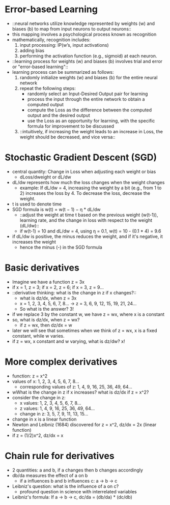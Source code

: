 # Error-based Learning

- ::neural networks utilize knowledge represented by weights (w) and biases (b) to map from input neurons to output neurons::
- this mapping involves a psychological process known as recognition
- mathematically, recognition includes:
   1. input processing: IP(w’s, input activations)
   2. adding bias
   3. performing the activation function (e.g., sigmoid) at each neuron.
- ::learning process for weights (w) and biases (b) involves trial and error or "error-based learning"::
- learning process can be summarized as follows:
   1. randomly initialize weights (w) and biases (b) for the entire neural network
   2. repeat the following steps:
      - randomly select an Input-Desired Output pair for learning
      - process the input through the entire network to obtain a computed output
      - compute the Loss as the difference between the computed output and the desired output
      - use the Loss as an opportunity for learning, with the specific formula for improvement to be discussed
   3. ::intuitively, if increasing the weight leads to an increase in Loss, the weight should be decreased, and vice versa::

# Stochastic Gradient Descent (SGD)

- central quantity: Change in Loss when adjusting each weight or bias
   - dLoss/dweight or dL/dw
- dL/dw represents how much the loss changes when the weight changes
   - example: If dL/dw = 4, increasing the weight by a bit (e.g., from 1 to 2) increases the loss by 4. To decrease the loss, decrease the weight.
- t is used to denote time
- SGD formula is w(t) = w(t − 1) − η * dL/dw
   - ::adjust the weight at time t based on the previous weight (w(t-1)), learning rate, and the change in loss with respect to the weight (dL/dw)::
   - if w(t-1) = 10 and dL/dw = 4, using η = 0.1, w(t) = 10 - (0.1 * 4) = 9.6
- if dL/dw is positive, the minus reduces the weight, and if it's negative, it increases the weight
   - hence the minus (-) in the SGD formula

# Basic derivatives

- Imagine we have a function z = 3x
- if x = 1, z = 3; if x = 2, z = 6; if x = 3, z = 9...
- ::derivative thinking: what is the change in z if x changes?::
   - what is dz/dx, when z = 3x
   - x = 1, 2, 3, 4, 5, 6, 7, 8... → z = 3, 6, 9, 12, 15, 19, 21, 24...
   - So what is the answer? 3!
- if we replace 3 by the constant w, we have z = wx, where x is a constant
- so, what is dz/dx, when z = wx?
   - if z = wx, then dz/dx = w
- later we will see that sometimes when we think of z = wx, x is a fixed constant, while w varies.
- if z = wx, x constant and w varying, what is dz/dw? x!

# More complex derivatives

- function: z = x^2
- values of x: 1, 2, 3, 4, 5, 6, 7, 8...
   - corresponding values of z: 1, 4, 9, 16, 25, 36, 49, 64...
- wWhat is the change in z if x increases? what is dz/dx if z = x^2?
- consider the change in z:
   - x values: 1, 2, 3, 4, 5, 6, 7, 8...
   - z values: 1, 4, 9, 16, 25, 36, 49, 64...
   - change in z: 3, 5, 7, 9, 11, 13, 15...
- change in x is a linear function
- Newton and Leibniz (1684) discovered for z = x^2, dz/dx = 2x (linear function)
- if z = (1/2)x^2, dz/dx = x

# Chain rule for derivatives

- 2 quantities: a and b, if a changes then b changes accordingly
- db/da measures the effect of a on b
   - if a influences b and b influences c: a → b → c
- Leibniz's question: what is the influence of a on c?
   - profound question in science with interrelated variables
- Leibniz's formula: If a → b → c, dc/da = (db/da) * (dc/db)


